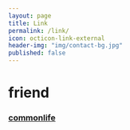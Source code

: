 ```yaml
---
layout: page
title: Link
permalink: /link/
icon: octicon-link-external
header-img: "img/contact-bg.jpg"
published: false
---
```


# friend
### [commonlife](https://commonlife.github.io/)

